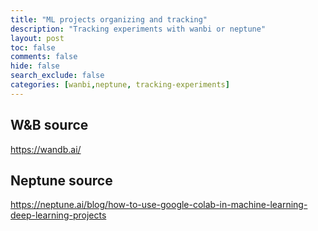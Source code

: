 ```yaml
---
title: "ML projects organizing and tracking"
description: "Tracking experiments with wanbi or neptune"
layout: post
toc: false
comments: false
hide: false
search_exclude: false
categories: [wanbi,neptune, tracking-experiments]
---
```



## W&B source 
https://wandb.ai/

## Neptune source
https://neptune.ai/blog/how-to-use-google-colab-in-machine-learning-deep-learning-projects